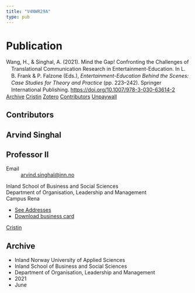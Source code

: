 ```yaml
---
title: "V4NWR29A"
type: pub
---
```

<h1>Publication</h1>
<article id="csl-bib-container-V4NWR29A" class="csl-bib-container">
  <div class="csl-bib-body" style="line-height: 1.35; padding-left: 1em; text-indent:-1em;">
  <div class="csl-entry">Wang, H., &amp; Singhal, A. (2021). Mind the Gap! Confronting the Challenges of Translational Communication Research in Entertainment-Education. In L. B. Frank &amp; P. Falzone (Eds.), <i>Entertainment-Education Behind the Scenes: Case Studies for Theory and Practice</i> (pp. 223&#x2013;242). Springer International Publishing. <a href="https://doi.org/10.1007/978-3-030-63614-2">https://doi.org/10.1007/978-3-030-63614-2</a></div>
</div>
  <div class="csl-bib-buttons">
    <a href="#taxonomy-article-V4NWR29A" class="csl-bib-button">Archive</a>
    <a href="https://app.cristin.no/results/show.jsf?id=1917922" alt="Cristin URL" class="csl-bib-button">Cristin</a>
    <a href="http://zotero.org/groups/5402882/items/V4NWR29A" alt="Zotero URL" class="csl-bib-button">Zotero</a>
    <a href="#contributors-article-V4NWR29A" class="csl-bib-button">Contributors</a>
    <a href="https://doi.org/10.1007/978-3-030-63614-2" class="csl-bib-button">Unpaywall</a>
  </div>
  <div id="csl-bib-meta-container-V4NWR29A"></div>
</article>
<div id="csl-bib-meta-V4NWR29A" class="csl-bib-meta">
  <article id="contributors-article-V4NWR29A" class="contributors-article">
    <h1>Contributors</h1>
    <div class="personas"> <div class="vrtx-hinn-person-card"> <div class="photo"> <i class="lar la-user-circle missing-person"></i> </div> <div class="info"> <hgroup><h1>Arvind Singhal</h1> <h2>Professor II</h2> </hgroup><dl> <dt>Email</dt> <dd> <a href="mailto:arvind.singhal@inn.no">arvind.singhal@inn.no</a> </dd> </dl> <p> Inland School of Business and Social Sciences<br> Department of Organisation, Leadership and Management<br> Campus Rena </p> <ul class="vrtx-hinn-links"> <li><a href="https://www.inn.no/english/find-an-employee/arvind-singhal.html#vrtx-hinn-addresses">See Addresses</a></li> <li><a href="https://www.inn.no/english/find-an-employee/arvind-singhal.html?vrtx=vcf">Download business card</a></li> </ul> </div> </div> <a href="https://app.cristin.no/persons/show.jsf?id=863653" alt="Cristin URL" class="personas-cristin">Cristin</a> </div>
  </article>
  <article id="taxonomy-article-V4NWR29A" class="taxonomy-article">
    <h1>Archive</h1>
    <ul>
      <li>Inland Norway University of Applied Sciences</li>
      <li>Inland School of Business and Social Sciences</li>
      <li>Department of Organisation, Leadership and Management</li>
      <li>2021</li>
      <li>June</li>
    </ul>
  </article>
</div>
